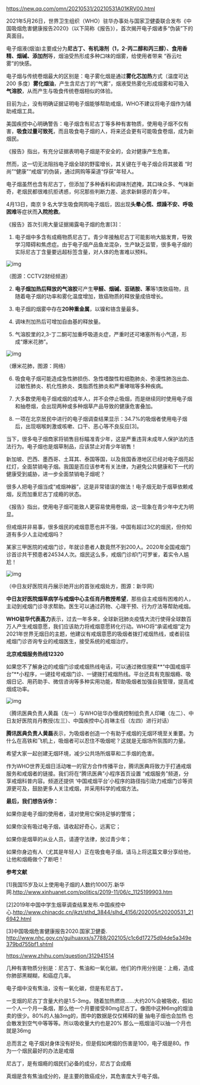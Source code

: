 https://new.qq.com/omn/20210531/20210531A01KRV00.html

2021年5月26日，世界卫生组织（WHO）驻华办事处与国家卫健委联合发布《中国吸烟危害健康报告2020》（以下简称《报告》），首次揭开电子烟诸多“伪装”下的真面目。

电子烟液(烟油)主要成分为**尼古丁、有机溶剂（1，2-丙二醇和丙三醇）、食用香精、烟碱、添加剂**等，烟油受热形成多种口味的烟雾，给使用者带来 “吞云吐雾”的快感。

电子烟与传统卷烟最大的区别是：电子雾化烟是通过**雾化芯加热**方式（温度可达200 多度）**雾化烟油**，产生含尼古丁的“气雾”，烟液受热雾化形成烟雾和可吸入**气溶胶**，从而产生与吸食传统卷烟相似的体验。

目前为止，没有明确证据证明电子烟能够帮助戒烟，WHO不建议将电子烟作为辅助戒烟工具。

美国疾控中心明确警告：电子烟含有尼古丁等多种有害物质，使用电子烟不仅有害，**吸食过量可致死**，而且吸食电子烟的人，将来还会更有可能吸食卷烟，成为新烟民。

《报告》指出，有充分证据表明电子烟是不安全的，会对健康产生危害。

然而，这一切无法阻挡电子烟全球的野蛮增长，其关键在于电子烟企将其披着 “时尚”“健康”“戒烟”的伪装，通过网购等渠道“俘获”年轻人。

电子烟虽然也含有尼古丁，但添加了多种香料和调味剂遮掩，其口味众多、气味新奇，老烟民都很难抗拒诱惑，何况那些判断力差、追求新鲜感的青少年。

4月13日，南京 9 名大学生吸食网购电子烟后，因出现**头晕心慌、烦躁不安、呼吸困难**等症状而**入院抢救**。



《报告》首次引用大量证据揭露电子烟的危害[3]：

1. 电子烟中多含有成瘾物质尼古丁。青少年接触尼古丁可能影响大脑发育，导致学习障碍和焦虑症。由于电子烟产品鱼龙混杂，生产缺乏监管，很多电子烟的实际尼古丁含量要远超标签含量，对人体的危害难以预料。

![img](https://inews.gtimg.com/newsapp_bt/0/13590888165/1000)

（图源：CCTV2财经频道）

2. **电子烟加热后释放的气溶胶**可产生**甲醛、烟碱、亚硝胺、苯**等1类致癌物，且随着电子烟的功率和雾化温度增加，致癌物质的释放量成倍增长。

3. 电子烟的烟雾中存在**20种重金属**，以镍和铬含量最多。

4. 调味剂加热后可增加自由基的释放量。

5. 气溶胶里的2,3-丁二酮可加重呼吸道炎症，严重时还可堵塞所有小气道，形成“爆米花肺”。

![img](https://inews.gtimg.com/newsapp_bt/0/13590888166/1000)

（爆米花肺，图源：网络）

6. 吸食电子烟可能造成急性肺损伤、急性嗜酸性粒细胞肺炎、弥漫性肺泡出血、过敏性肺炎、机化性肺炎、类脂质性肺炎和严重哮喘等多种疾病。

7. 大多数使用电子烟戒烟的成年人，并不会停止吸烟，而是继续同时使用电子烟和抽卷烟，会出现两种或多种烟草产品导致的健康危害叠加。

8. 一项在北京居民中进行的电子烟调查结果显示：34.7%的吸烟者使用电子烟后，出现咽喉刺激或咳嗽、口干、恶心等不良反应[3]。



当下，很多电子烟商家将销售目标瞄准青少年，这是严重违背未成年人保护法的违法行为。电子烟也是烟草制品，应该禁止对青少年销售！

新加坡、巴西、墨西哥、土耳其、泰国等国，以及我国香港地区已经对电子烟亮起红灯，全面禁销电子烟。我国是否应该参考有关法律，为避免公共健康和下一代的健康受到威胁，进一步全面禁销电子烟呢？



很多人把电子烟当成“戒烟神器”，这是非常错误的做法！电子烟无助于烟草依赖戒烟，反而加重尼古丁成瘾的状态。

《报告》指出，使用电子烟可能致人更容易使用卷烟，这一现象在青少年中尤为明显。

但戒烟并非易事，很多烟民的戒烟意愿也并不强，中国有超过3亿的烟民，但你知道有多少人主动戒烟吗？

某家三甲医院的戒烟门诊，年就诊患者人数竟然不到200人。2020年全国戒烟门诊首诊共干预患者24534人次。烟民这么多，戒烟门诊却门可罗雀，着实令人尴尬！

![img](https://inews.gtimg.com/newsapp_bt/0/13590888324/1000)

（中日友好医院肖丹展示她开出的首张戒烟处方，图源：新华网）

**中日友好医院烟草病学与戒烟中心主任肖丹教授希望**，那些自主戒烟有困难的人，主动到戒烟门诊寻求帮助。医生可以通过药物、心理干预、行为疗法等帮助戒烟。

**WHO驻华代表高力**表示，过去一年多来，全球新冠肺炎疫情大流行使得全球数百万人产生戒烟意愿，我们应该助力将戒烟意愿转化行动。WHO将“承诺戒烟”定为2021年世界无烟日的主题，他建议有戒烟意愿的吸烟者拨打戒烟热线，或者前往戒烟门诊咨询专业的戒烟医生，接受系统的戒烟治疗。

**北京戒烟服务热线12320**

如果您不了解身边的戒烟门诊或戒烟热线电话，可以通过微信搜索**“中国戒烟平台”**小程序，一键挂号戒烟门诊、一键拨打戒烟热线。平台还具有克服烟瘾、吸烟日记、用药助手、微信咨询等多种实用功能，帮助吸烟者加强自我管理，提高戒烟成功率。

![img](https://inews.gtimg.com/newsapp_bt/0/13590888325/1000)

（腾讯医典负责人黄磊（左一）与WHO驻华办慢病控制组负责人印曦（左二）、中日友好医院肖丹教授(左三）、中国疾控中心肖琳主任（左四）进行对话）

**腾讯医典负责人黄磊**表示，为吸烟者创造一个有助于戒烟的无烟环境至关重要。为什么在高铁和飞机上，吸烟者可以忍住不吸烟呢？这就是无烟场所氛围的力量。

希望大家一起创建无烟环境，减少公共场所烟草和二手烟的危害。

作为WHO世界无烟日活动唯一的官方合作传播平台，腾讯医典将致力于打通戒烟服务和戒烟者的链接。我们将在“腾讯医典”小程序首页设置 “戒烟服务”频道，分享戒烟科普内容。频道还提供 ‘中国戒烟平台’小程序的路径指引助力戒烟门诊等资源更可及，鼓励更多人关注戒烟，并采用科学的戒烟方法。

**最后，我们想告诉你：**

如果你是电子烟的使用者，请对使用它保持足够的警惕；

如果你没有吸过电子烟，请收起好奇心，远离它；

如果你是烟草的从业人员，请遵守法律，放过青少年；

如果你身边有人（尤其是年轻人）正在吸食电子烟，请马上将这篇文章分享给他，让他和烟瘾做个了断吧！



**参考文献**

[1]我国15岁及以上使用电子烟的人数约1000万.新华网.http://www.xinhuanet.com/politics/2019-11/06/c_1125199903.htm

[2]2019年中国中学生烟草调查结果发布.中国疾控中心.http://www.chinacdc.cn/jkzt/sthd_3844/slhd_4156/202005/t20200531_216942.html

[3]中国吸烟危害健康报告2020.国家卫健委. http://www.nhc.gov.cn/guihuaxxs/s7788/202105/c1c6d17275d94de5a349e379bd755bf1.shtml





https://www.zhihu.com/question/312941514

几种有害物质分别是：尼古丁、焦油和一氧化碳。他们的作用分别是：上瘾，造成你肺部黑糊糊，和癌症几率。

电子烟中没有焦油，没有一氧化碳，但是有尼古丁。

一支烟的尼古丁含量大约是1.5-3mg，随着加热燃烧……大约20%会被吸收，假如一个人一个月一条烟，那么他一个月要接受80mg尼古丁。像图中这种6mg的烟油卖的很少。80%的人抽3mg的，图中的数据是仅仅稀释的量 抽电子烟也会加热 也会散发到空气中等等等。所以吸收量大约也是20% 那么一瓶烟油可以抽一个月也就是36mg

总而言之 电子烟对身体没有好处，但是假如烤烟的伤害是100，电子烟是80。作为一个烟民最好的办法是戒烟



尼古丁，是有烟瘾的烟民们必备的成分，尼古丁会成瘾

真烟是含有焦油成分的，是主要的致癌成分，其危害度大于电子烟。


